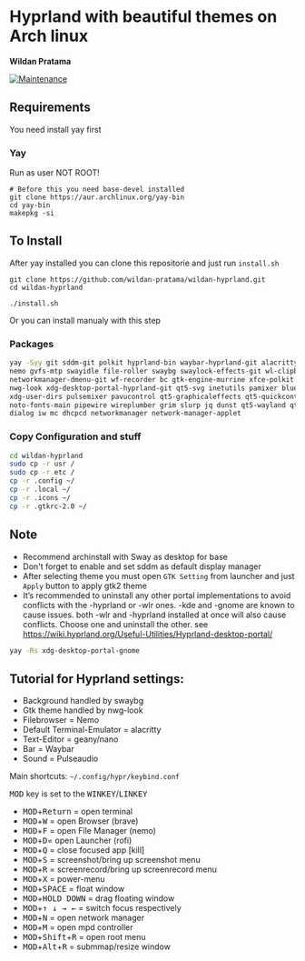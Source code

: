 # Hyprland with beautiful themes on Arch linux

**Wildan Pratama**

[![Maintenance](https://img.shields.io/maintenance/yes/2022.svg)]()


## Requirements
You need install yay first

### Yay

Run as user NOT ROOT!

```
# Before this you need base-devel installed
git clone https://aur.archlinux.org/yay-bin
cd yay-bin
makepkg -si
```

## To Install
After yay installed you can clone this repositorie and just run `install.sh`

    git clone https://github.com/wildan-pratama/wildan-hyprland.git
    cd wildan-hyprland

    ./install.sh


Or you can install manualy with this step

### Packages

``` bash
yay -Syy git sddm-git polkit hyprland-bin waybar-hyprland-git alacritty rofi-lbonn-wayland-git \
nemo gvfs-mtp swayidle file-roller swaybg swaylock-effects-git wl-clipboard mailcap mpv \
networkmanager-dmenu-git wf-recorder bc gtk-engine-murrine xfce-polkit dunst geany viewnior \
nwg-look xdg-desktop-portal-hyprland-git qt5-svg inetutils pamixer bluez-utils mpc mpd ncmpcpp \
xdg-user-dirs pulsemixer pavucontrol qt5-graphicaleffects qt5-quickcontrols2 brightnessctl \
noto-fonts-main pipewire wireplumber grim slurp jq dunst qt5-wayland qt6-wayland pastel \
dialog iw mc dhcpcd networkmanager network-manager-applet
```

### Copy Configuration and stuff

``` bash
cd wildan-hyprland
sudo cp -r usr /
sudo cp -r etc /
cp -r .config ~/
cp -r .local ~/
cp -r .icons ~/
cp -r .gtkrc-2.0 ~/
```

## Note
- Recommend archinstall with Sway as desktop for base
- Don't forget to enable and set sddm as default display manager
- After selecting theme you must open `GTK Setting` from launcher and just `Apply` button to apply gtk2 theme
- It’s recommended to uninstall any other portal implementations to avoid conflicts with the -hyprland or -wlr ones. -kde and -gnome are known to cause issues. both -wlr and -hyprland installed at once will also cause conflicts. Choose one and uninstall the other. see https://wiki.hyprland.org/Useful-Utilities/Hyprland-desktop-portal/
``` bash
yay -Rs xdg-desktop-portal-gnome
```

## Tutorial for Hyprland settings:

 - Background handled by swaybg
 - Gtk theme handled by nwg-look
 - Filebrowser = Nemo
 - Default Terminal-Emulator = alacritty
 - Text-Editor = geany/nano
 - Bar = Waybar
 - Sound = Pulseaudio

Main shortcuts: `~/.config/hypr/keybind.conf`


<kbd>MOD</kbd> key is set to the <kbd>WINKEY</kbd>/<kbd>LINKEY</kbd>

 - <kbd>MOD</kbd>+<kbd>Return</kbd> = open terminal
 - <kbd>MOD</kbd>+<kbd>W</kbd> = open Browser (brave)
 - <kbd>MOD</kbd>+<kbd>F</kbd> = open File Manager (nemo)
 - <kbd>MOD</kbd>+<kbd>D</kbd>= open Launcher (rofi)
 - <kbd>MOD</kbd>+<kbd>Q</kbd> = close focused app [kill]
 - <kbd>MOD</kbd>+<kbd>S</kbd> = screenshot/bring up screenshot menu
 - <kbd>MOD</kbd>+<kbd>R</kbd> = screenrecord/bring up screenrecord menu
 - <kbd>MOD</kbd>+<kbd>X</kbd> = power-menu
 - <kbd>MOD</kbd>+<kbd>SPACE</kbd>  = float window
 - <kbd>MOD</kbd>+<kbd>HOLD DOWN</kbd> = drag floating window
 - <kbd>MOD</kbd>+<kbd>↑ ↓ → ←</kbd>  = switch focus respectively 
 - <kbd>MOD</kbd>+<kbd>N</kbd> = open network manager
 - <kbd>MOD</kbd>+<kbd>M</kbd> = open mpd controller
 - <kbd>MOD</kbd>+<kbd>Shift</kbd>+<kbd>R</kbd> = open root menu
 - <kbd>MOD</kbd>+<kbd>Alt</kbd>+<kbd>R</kbd> = submmap/resize window
 
